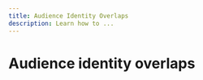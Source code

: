 ```yaml
---
title: Audience Identity Overlaps
description: Learn how to ...
---
```

# Audience identity overlaps


